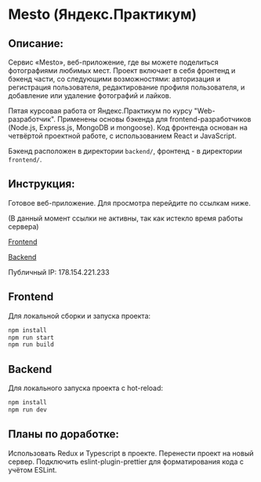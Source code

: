 # Mesto (Яндекс.Практикум)

## **Описание:**

Сервис «Mesto», веб-приложение, где вы можете поделиться фотографиями любимых мест. Проект включает в себя фронтенд и бэкенд части, со следующими возможностями: авторизация и регистрация пользователя, редактирование профиля пользователя, и добавление или удаление фотографий и лайков.

Пятая курсовая работа от Яндекс.Практикум по курсу "Web-разработчик". Применены основы бэкенда для frontend-разработчиков (Node.js, Express.js, MongoDB и mongoose). Код фронтенда основан на четвёртой проектной работе, с использованием React и JavaScript.

Бэкенд расположен в директории `backend/`, фронтенд - в директории `frontend/`.

## **Инструкция:**

Готовое веб-приложение. Для просмотра перейдите по ссылкам ниже.

(В данный момент ссылки не активны, так как истекло время работы сервера)

[Frontend](https://mesto.nikogriffs.nomoredomains.monster)

[Backend](https://api.mesto.nikogriffs.nomoredomains.work)

Публичный IP: 178.154.221.233

## **Frontend**

Для локальной сборки и запуска проекта:

```sh
npm install
npm run start
npm run build
```

## **Backend**

Для локального запуска проекта с hot-reload:

```sh
npm install
npm run dev
```

## **Планы по доработке:**

Использовать Redux и Typescript в проекте. Перенести проект на новый сервер. Подключить eslint-plugin-prettier для форматирования кода с учётом ESLint.
